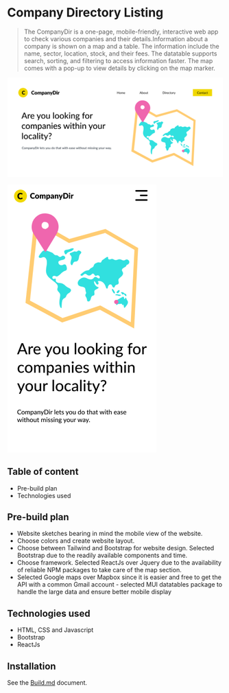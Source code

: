 # Company Directory Listing
> The CompanyDir is a one-page, mobile-friendly, interactive web app to check various companies and their details.Information about a company is shown on a map and a table. The information include the name, sector, location, stock, and their fees. The datatable supports search, sorting, and filtering to access information faster. The map comes with a pop-up to view details by clicking on the map marker.

![Desktop View](Desktop.png "Desktop View")

![Mobile View](Mobile.png "Mobile View")

## Table of content
- Pre-build plan
- Technologies used

## Pre-build plan
- Website sketches bearing in mind the mobile view of the website.
- Choose colors and create website layout.
- Choose between Tailwind and Bootstrap for website design. Selected Bootstrap due to the readily available components and time.
- Choose framework. Selected ReactJs over Jquery due to the availability of reliable NPM packages to take care of the map section.
- Selected Google maps over Mapbox since it is easier and free to get the API with a common Gmail account - selected MUI datatables package to handle the large data and ensure better mobile display

## Technologies used
- HTML, CSS and Javascript
- Bootstrap
- ReactJs

## Installation
See the [Build.md](Build.md) document.